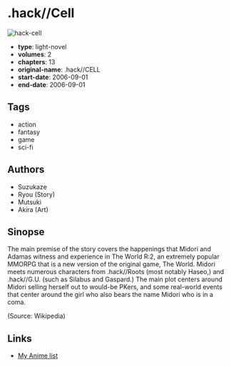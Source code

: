 # .hack//Cell

![hack-cell](https://cdn.myanimelist.net/images/manga/4/126613.jpg)

-   **type**: light-novel
-   **volumes**: 2
-   **chapters**: 13
-   **original-name**: .hack//CELL
-   **start-date**: 2006-09-01
-   **end-date**: 2006-09-01

## Tags

-   action
-   fantasy
-   game
-   sci-fi

## Authors

-   Suzukaze
-   Ryou (Story)
-   Mutsuki
-   Akira (Art)

## Sinopse

The main premise of the story covers the happenings that Midori and Adamas witness and experience in The World R:2, an extremely popular MMORPG that is a new version of the original game, The World. Midori meets numerous characters from .hack//Roots (most notably Haseo,) and .hack//G.U. (such as Silabus and Gaspard.) The main plot centers around Midori selling herself out to would-be PKers, and some real-world events that center around the girl who also bears the name Midori who is in a coma.

(Source: Wikipedia)

## Links

-   [My Anime list](https://myanimelist.net/manga/12547/hack__Cell)
